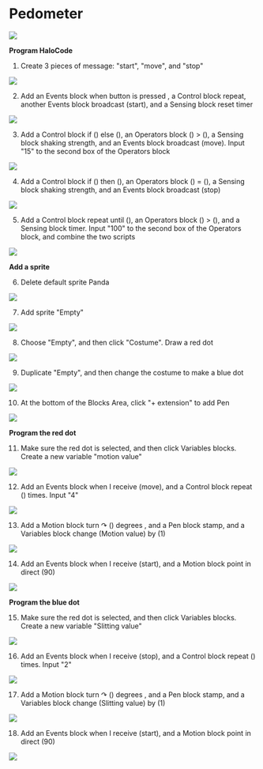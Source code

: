 # Pedometer

![](../../../../.gitbook/assets/0%20%2826%29.png)

**Program HaloCode**

1. Create 3 pieces of message: "start", "move", and "stop"

![](../../../../.gitbook/assets/1%20%2812%29.gif)

2. Add an Events block when button is pressed , a Control block repeat, another Events block broadcast \(start\), and a Sensing block reset timer

![](../../../../.gitbook/assets/2%20%286%29.gif)

3. Add a Control block if \(\) else \(\), an Operators block \(\) &gt; \(\), a Sensing block shaking strength, and an Events block broadcast \(move\). Input "15" to the second box of the Operators block

![](../../../../.gitbook/assets/3.gif)

4. Add a Control block if \(\) then \(\), an Operators block \(\) = \(\), a Sensing block shaking strength, and an Events block broadcast \(stop\)

![](../../../../.gitbook/assets/4%20%288%29.gif)

5. Add a Control block repeat until \(\), an Operators block \(\) &gt; \(\), and a Sensing block timer. Input "100" to the second box of the Operators block, and combine the two scripts

![](../../../../.gitbook/assets/5%20%2812%29.gif)

**Add a sprite**

6. Delete default sprite Panda

![](../../../../.gitbook/assets/6%20%289%29.gif)

7. Add sprite "Empty"

![](../../../../.gitbook/assets/7%20%283%29.gif)

8. Choose "Empty", and then click "Costume". Draw a red dot

![](../../../../.gitbook/assets/8%20%2810%29.gif)

9. Duplicate "Empty", and then change the costume to make a blue dot

![](../../../../.gitbook/assets/9%20%282%29.gif)

10. At the bottom of the Blocks Area, click "+ extension" to add Pen

![](../../../../.gitbook/assets/10%20%284%29.gif)

**Program the red dot**

11. Make sure the red dot is selected, and then click Variables blocks. Create a new variable "motion value"

![](../../../../.gitbook/assets/11%20%288%29.gif)

12. Add an Events block when I receive \(move\), and a Control block repeat \(\) times. Input "4"

![](../../../../.gitbook/assets/12%20%283%29.gif)

13. Add a Motion block turn ↷ \(\) degrees , and a Pen block stamp, and a Variables block change \(Motion value\) by \(1\)

![](../../../../.gitbook/assets/13%20%281%29.gif)

14. Add an Events block when I receive \(start\), and a Motion block point in direct \(90\)

![](../../../../.gitbook/assets/14%20%282%29.gif)

**Program the blue dot**

15. Make sure the red dot is selected, and then click Variables blocks. Create a new variable "Slitting value"

![](../../../../.gitbook/assets/15%20%283%29.gif)

16. Add an Events block when I receive \(stop\), and a Control block repeat \(\) times. Input "2"

![](../../../../.gitbook/assets/16%20%281%29.gif)

17. Add a Motion block turn ↷ \(\) degrees , and a Pen block stamp, and a Variables block change \(Slitting value\) by \(1\)

![](../../../../.gitbook/assets/17.gif)

18. Add an Events block when I receive \(start\), and a Motion block point in direct \(90\)

![](../../../../.gitbook/assets/18.gif)

